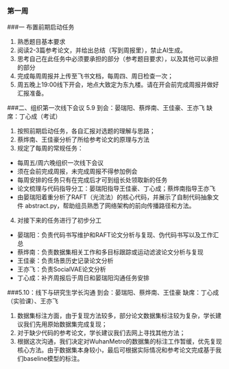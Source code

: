 ### 第一周

###一 布置前期启动任务

1. 熟悉题目基本要求
2. 阅读2-3篇参考论文，并给出总结（写到周报里），禁止AI生成。
3. 思考自己在此任务中必须要承担的部分（参考题目要求），以及其他可以承担的部分
4. 完成每周周报并上传至飞书文档，每周四、周日检查一次；
5. 周五晚上19:00线下开会，地点大致定为东九楼。请在开会前完成周报并做好汇报准备。

###二、组织第一次线下会议 5.9
到会：晏瑞阳、蔡烨南、王佳豪、王亦飞
缺席：丁心成（考试）

1. 按照前期启动任务，各自汇报对选题的理解与思路；
2. 蔡烨南、王佳豪分析了所给参考论文的原理与方法
3. 规定了每周的常规任务：
+ 每周五/周六晚组织一次线下会议
+ 须在会前完成周报，未完成周报不得参加例会
+ 每周安排的任务只有在完成后才可到组长处领取新的任务
+ 论文梳理与代码指导分工：晏瑞阳指导王佳豪、丁心成；蔡烨南指导王亦飞
+ 由晏瑞阳着重分析了RAFT（光流法）的核心代码，并展示了自制代码抽象文件 abstract.py，帮助组员熟悉了网络架构的前向传播路径和方法。
4. 对接下来的任务进行了初步分工
+ 晏瑞阳：负责代码书写维护和RAFT论文分析与复现、伪代码书写以及工作汇总
+ 蔡烨南：负责数据集相关工作和多目标跟踪或运动滤波论文分析与复现
+ 王佳豪：负责场景历史记录论文分析
+ 王亦飞：负责SocialVAE论文分析
+ 丁心成：补齐周报后于周日和晏瑞阳沟通任务安排

###5.10：线下与研究生学长沟通
到会：晏瑞阳、蔡烨南、王佳豪
缺席：丁心成（实验课）、王亦飞
1. 数据集标注方面，由于复现方法较多，部分论文数据集标注较为复杂，学长建议我们先用原始数据集完成复现；
2. 对于缺少代码的参考论文，学长建议我们去网上寻找其他方法；
3. 根据这次沟通，我们决定对WuhanMetro的数据集的标注工作暂缓，优先复现核心方法。由于数据集本身较小，最后可根据实际情况和参考论文完成基于我们baseline模型的标注。
